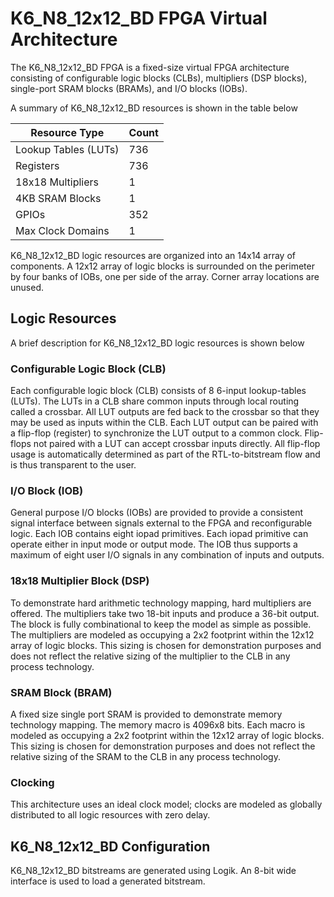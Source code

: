 # K6_N8_12x12_BD FPGA Virtual Architecture

The K6_N8_12x12_BD FPGA is a fixed-size virtual FPGA architecture consisting of configurable logic blocks (CLBs), multipliers (DSP blocks), single-port SRAM blocks (BRAMs), and I/O blocks (IOBs).

A summary of K6_N8_12x12_BD resources is shown in the table below

Resource Type        | Count
---------------------|------
Lookup Tables (LUTs) | 736
Registers            | 736
18x18 Multipliers    | 1
4KB SRAM Blocks      | 1
GPIOs                | 352
Max Clock Domains    | 1

K6_N8_12x12_BD logic resources are organized into an 14x14 array of components.  A 12x12 array of logic blocks is surrounded on the perimeter by four banks of IOBs, one per side of the array.  Corner array locations are unused.

## Logic Resources

A brief description for K6_N8_12x12_BD logic resources is shown below

### Configurable Logic Block (CLB)

Each configurable logic block (CLB) consists of 8 6-input lookup-tables (LUTs).  The LUTs in a CLB share common inputs through local routing called a crossbar.  All LUT outputs are fed back to the crossbar so that they may be used as inputs within the CLB.  Each LUT output can be paired with a flip-flop (register) to synchronize the LUT output to a common clock.  Flip-flops not paired with a LUT can accept crossbar inputs directly.  All flip-flop usage is automatically determined as part of the RTL-to-bitstream flow and is thus transparent to the user.  

### I/O Block (IOB)

General purpose I/O blocks (IOBs) are provided to provide a consistent signal interface between signals external to the FPGA and reconfigurable logic.  Each IOB contains eight iopad primitives.  Each iopad primitive can operate either in input mode or output mode.  The IOB thus supports a maximum of eight user I/O signals in any combination of inputs and outputs.

### 18x18 Multiplier Block (DSP)

To demonstrate hard arithmetic technology mapping, hard multipliers are offered.  The multipliers take two 18-bit inputs and produce a 36-bit output.  The block is fully combinational to keep the model as simple as possible.  The multipliers are modeled as occupying a 2x2 footprint within the 12x12 array of logic blocks.  This sizing is chosen for demonstration purposes and does not reflect the relative sizing of the multiplier to the CLB in any process technology.

### SRAM Block (BRAM)

A fixed size single port SRAM is provided to demonstrate memory technology mapping.  The memory macro is 4096x8 bits.  Each macro is modeled as occupying a 2x2 footprint within the 12x12 array of logic blocks.  This sizing is chosen for demonstration purposes and does not reflect the relative sizing of the SRAM to the CLB in any process technology.

### Clocking

This architecture uses an ideal clock model; clocks are modeled as globally distributed to all logic resources with zero delay.

## K6_N8_12x12_BD Configuration

K6_N8_12x12_BD bitstreams are generated using Logik.  An 8-bit wide interface is used to load a generated bitstream.

